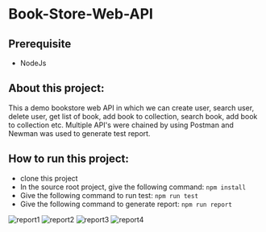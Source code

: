 # Book-Store-Web-API

## Prerequisite
- NodeJs

## About this project:
This a demo bookstore web API in which we can create user, search user, delete user, get list of book, add book to collection, search book, add book to collection etc. Multiple API's were chained by using Postman and Newman was used to generate test report.

## How to run this project:
- clone this project
- In the source root project, give the following command:
``` npm install ```
- Give the following command to run test:
``` npm run test ```
- Give the following command to generate report:
``` npm run report ```

![report1](https://github.com/mashruf/Book-Store-Web-API/assets/50927464/20eaa295-9dd6-43f0-a1c8-865a5a70d14b)
![report2](https://github.com/mashruf/Book-Store-Web-API/assets/50927464/f3dbae7d-ca0b-4b00-9071-fd6fc4fb3449)
![report3](https://github.com/mashruf/Book-Store-Web-API/assets/50927464/bd530445-1330-4864-8050-841b28eb77d7)
![report4](https://github.com/mashruf/Book-Store-Web-API/assets/50927464/6478dfd9-93a2-44b6-a1e5-e05ac574decd)
